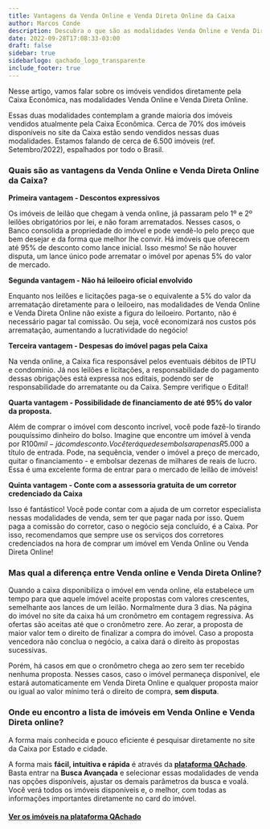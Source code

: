 ```yaml
---
title: Vantagens da Venda Online e Venda Direta Online da Caixa
author: Marcos Conde
description: Descubra o que são as modalidades Venda Online e Venda Direta Online da Caixa e todas as suas vantagens
date: 2022-09-28T17:08:33-03:00
draft: false
sidebar: true
sidebarlogo: qachado_logo_transparente
include_footer: true
---
```


Nesse artigo, vamos falar sobre os imóveis vendidos diretamente pela Caixa Econômica, nas modalidades Venda Online e Venda Direta Online.

Essas duas modalidades contemplam a grande maioria dos imóveis vendidos atualmente pela Caixa Econômica. Cerca de 70% dos imóveis disponíveis no site da Caixa estão sendo vendidos nessas duas modalidades. Estamos falando de cerca de 6.500 imóveis (ref. Setembro/2022), espalhados por todo o Brasil.

**<h3>Quais são as vantagens da Venda Online e Venda Direta Online da Caixa?</h3>**

**Primeira vantagem - Descontos expressivos**

Os imóveis de leilão que chegam à venda online, já passaram pelo 1º e 2º leilões obrigatórios por lei, e não foram arrematados. Nesses casos, o Banco consolida a propriedade do imóvel e pode vendê-lo pelo preço que bem desejar e da forma que melhor lhe convir. Há imóveis que oferecem até 95% de desconto como lance inicial. Isso mesmo! Se não houver disputa, um lance único pode arrematar o imóvel por apenas 5% do valor de mercado.

**Segunda vantagem - Não há leiloeiro oficial envolvido**

Enquanto nos leilões e licitações paga-se o equivalente a 5% do valor da arrematação diretamente para o leiloeiro, nas modalidades de Venda Online e Venda Direta Online não existe a figura do leiloeiro. Portanto, não é necessário pagar tal comissão. Ou seja, você economizará nos custos pós arrematação, aumentando a lucratividade do negócio!

**Terceira vantagem - Despesas do imóvel pagas pela Caixa**

Na venda online, a Caixa fica responsável pelos eventuais débitos de IPTU e condomínio. Já nos leilões e licitações, a responsabilidade do pagamento dessas obrigações está expressa nos editais, podendo ser de responsabilidade do arrematante ou da Caixa. Sempre verifique o Edital!

**Quarta vantagem - Possibilidade de financiamento de até 95% do valor da proposta.**

Além de comprar o imóvel com desconto incrível, você pode fazê-lo tirando pouquíssimo dinheiro do bolso. Imagine que encontre um imóvel à venda por R$100 mil - já com desconto. Você terá que desembolsar apenas R$5.000 a título de entrada. Pode, na sequência, vender o imóvel a preço de mercado, quitar o financiamento - e embolsar dezenas de milhares de reais de lucro. Essa é uma excelente forma de entrar para o mercado de leilão de imóveis!

**Quinta vantagem - Conte com a assessoria gratuita de um corretor credenciado da Caixa**

Isso é fantástico! Você pode contar com a ajuda de um corretor especialista nessas modalidades de venda, sem ter que pagar nada por isso. Quem paga a comissão do corretor, caso o negócio seja concluído, é a Caixa. Por isso, recomendamos que sempre use os serviços dos corretores credenciados na hora de comprar um imóvel em Venda Online ou Venda Direta Online!

**<h3>Mas qual a diferença entre Venda online e Venda Direta Online?</h3>**

Quando a caixa disponibiliza o imóvel em venda online, ela estabelece um tempo para que aquele imóvel aceite propostas com valores crescentes, semelhante aos lances de um leilão. Normalmente dura 3 dias. Na página do imóvel no site da caixa há um cronômetro em contagem regressiva. As ofertas são aceitas até que o cronômetro zere. Ao zerar, a proposta de maior valor tem o direito de finalizar a compra do imóvel. Caso a proposta vencedora não conclua o negócio, a caixa dará o direito às propostas sucessivas.

Porém, há casos em que o cronômetro chega ao zero sem ter recebido nenhuma proposta. Nesses casos, caso o imóvel permaneça disponível, ele estará automaticamente em Venda Direta Online e qualquer proposta maior ou igual ao valor mínimo terá o direito de compra, **sem disputa**.

**<h3>Onde eu encontro a lista de imóveis em Venda Online e Venda Direta online?</h3>**

A forma mais conhecida e pouco eficiente é pesquisar diretamente no site da Caixa por Estado e cidade. 

A forma mais **fácil, intuitiva e rápida** é através da [**plataforma QAchado**](https://app.qachadoimoveis.com). Basta entrar na **Busca Avançada** e selecionar essas modalidades de venda nas opções disponíveis, ajustar os demais parâmetros da busca e voalá. Você verá todos os imóveis disponíveis e, o melhor, com todas as informações importantes diretamente no card do imóvel.

**<h4><a href="https://app.qachadomoveis.com" target="_Blank">Ver os imóveis na plataforma QAchado</a></h4>**


